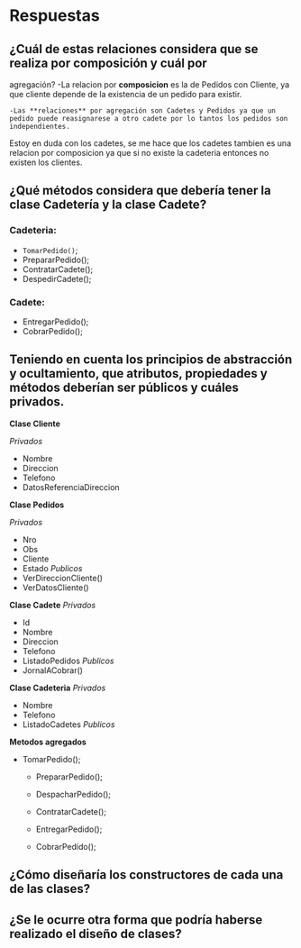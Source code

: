 # Respuestas
## ¿Cuál de estas relaciones considera que se realiza por composición y cuál por
agregación?
    -La relacion por **composicion** es la de Pedidos con Cliente, ya que cliente depende de la existencia de un pedido para existir.

    -Las **relaciones** por agregación son Cadetes y Pedidos ya que un pedido puede reasignarese a otro cadete por lo tantos los pedidos son independientes.

Estoy en duda con los cadetes, se me hace que los cadetes tambien es una relacion por composicion ya que si no existe la cadeteria entonces no existen los clientes.

## ¿Qué métodos considera que debería tener la clase Cadetería y la clase Cadete?
### Cadeteria:
- `TomarPedido()`;
- PrepararPedido();
- ContratarCadete();
- DespedirCadete();
    
### Cadete: 
- EntregarPedido();
- CobrarPedido();

## Teniendo en cuenta los principios de abstracción y ocultamiento, que atributos, propiedades y métodos deberían ser públicos y cuáles privados.

**Clase Cliente**

*Privados*
- Nombre
- Direccion
- Telefono
- DatosReferenciaDireccion

**Clase Pedidos**

*Privados*
- Nro
- Obs
- Cliente
- Estado
*Publicos*
- VerDireccionCliente()
- VerDatosCliente()

**Clase Cadete**
*Privados*
- Id
- Nombre
- Direccion
- Telefono
- ListadoPedidos
*Publicos*
- JornalACobrar()

**Clase Cadeteria**
*Privados*
- Nombre
- Telefono
- ListadoCadetes
*Publicos*

**Metodos agregados**
- TomarPedido();
    - PrepararPedido();
    - DespacharPedido();
    - ContratarCadete();
     
    - EntregarPedido();
    - CobrarPedido();

## ¿Cómo diseñaría los constructores de cada una de las clases?

## ¿Se le ocurre otra forma que podría haberse realizado el diseño de clases?